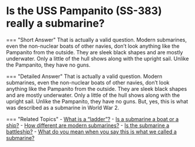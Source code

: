 # Is the USS Pampanito (SS-383) really a submarine?


=== "Short Answer"
    That is actually a valid question. Modern submarines, even the non-nuclear boats of other navies, don’t look anything like the Pampanito from the outside. They are sleek black shapes and are mostly underwater. Only a little of the hull shows along with the upright sail. Unlike the Pampanito, they have no guns.

=== "Detailed Answer"
    That is actually a valid question.  Modern submarines, even the non-nuclear boats of other navies, don’t look anything like the Pampanito from the outside.  They are sleek black shapes and are mostly underwater.  Only a little of the hull shows along with the upright sail.  Unlike the Pampanito, they have no guns.  But, yes, this is what was described as a submarine in World War 2.

=== "Related Topics"
    - [What is a “ladder”?](./what-is-a-ladder.md)
    - [Is a submarine a boat or a ship?](./is-a-submarine-a-boat-or-a-ship.md)
    - [How different are modern submarines?](./how-different-are-modern-submarines.md)
    - [Is the submarine a battleship?](./is-the-submarine-a-battleship.md)
    - [What do you mean when you say this is what we called a submarine?](./what-do-you-mean-when-you-say-this-is-what-we-called-a-submarine.md)
